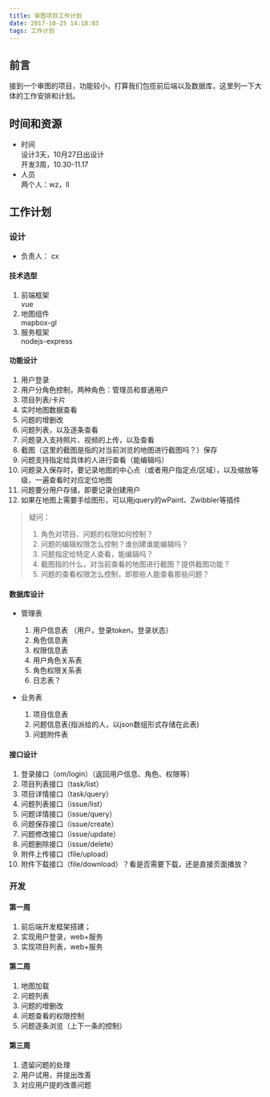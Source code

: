 ```yaml
---
title: 审图项目工作计划
date: 2017-10-25 14:18:03
tags: 工作计划
---
```


## 前言
接到一个审图的项目，功能较小，打算我们包揽前后端以及数据库，这里列一下大体的工作安排和计划。

## 时间和资源
+ 时间  
设计3天，10月27日出设计  
开发3周，10.30-11.17
+ 人员  
两个人：wz，ll

## 工作计划
### 设计
+ 负责人： cx

#### 技术选型
1. 前端框架  
vue
2. 地图组件  
mapbox-gl
3. 服务框架  
nodejs-express

#### 功能设计
1. 用户登录
2. 用户分角色控制，两种角色：管理员和普通用户
3. 项目列表/卡片
4. 实时地图数据查看
5. 问题的增删改
6. 问题列表，以及逐条查看
7. 问题录入支持照片、视频的上传，以及查看
8. 截图（这里的截图是指的对当前浏览的地图进行截图吗？）保存
9. 问题支持指定给具体的人进行查看（能编辑吗）
10. 问题录入保存时，要记录地图的中心点（或者用户指定点/区域），以及缩放等级，一遍查看时对应定位地图
11. 问题要分用户存储，即要记录创建用户
12. 如果在地图上需要手绘图形，可以用jquery的wPaint、Zwibbler等插件

> 疑问：  
>  1. 角色对项目、问题的权限如何控制？
>  2. 问题的编辑权限怎么控制？谁创建谁能编辑吗？
>  3. 问题指定给特定人查看，能编辑吗？
>  4. 截图指的什么，对当前查看的地图进行截图？提供截图功能？
>  5. 问题的查看权限怎么控制，即那些人能查看那些问题？

#### 数据库设计
+ 管理表
  1. 用户信息表 （用户，登录token，登录状态）
  2. 角色信息表
  3. 权限信息表
  4. 用户角色关系表
  5. 角色权限关系表
  6. 日志表？

+ 业务表
  1. 项目信息表
  2. 问题信息表(指派给的人，以json数组形式存储在此表)
  3. 问题附件表

#### 接口设计
1. 登录接口（om/login）（返回用户信息、角色、权限等）
2. 项目列表接口（task/list）
3. 项目详情接口（task/query）
4. 问题列表接口（issue/list）
5. 问题详情接口（issue/query）
6. 问题保存接口（issue/create）
7. 问题修改接口（issue/update）
8. 问题删除接口（issue/delete）
9. 附件上传接口（file/upload）
10. 附件下载接口（file/download）？看是否需要下载，还是直接页面播放？

### 开发
#### 第一周
1. 前后端开发框架搭建；
2. 实现用户登录，web+服务
3. 实现项目列表，web+服务

#### 第二周
1. 地图加载
2. 问题列表
3. 问题的增删改
4. 问题查看的权限控制
5. 问题逐条浏览（上下一条的控制）

#### 第三周
1. 遗留问题的处理
2. 用户试用，并提出改善
3. 对应用户提的改善问题
